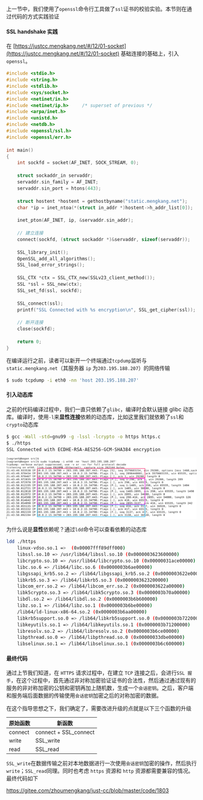 上一节中，我们使用了`openssl`命令行工具做了`ssl`证书的校验实验。本节则在通过代码的方式实践验证

#### SSL handshake 实践

在 [https://justcc.mengkang.net/#/12/01-socket](https://justcc.mengkang.net/#/12/01-socket) 基础连接的基础上，引入`openssl`。

```c
#include <stdio.h>
#include <string.h>
#include <stdlib.h>
#include <sys/socket.h>
#include <netinet/in.h>
#include <netinet/ip.h>		/* superset of previous */
#include <arpa/inet.h>
#include <unistd.h>
#include <netdb.h>
#include <openssl/ssl.h>
#include <openssl/err.h>

int main()
{
	int sockfd = socket(AF_INET, SOCK_STREAM, 0);

	struct sockaddr_in servaddr;
	servaddr.sin_family = AF_INET;
	servaddr.sin_port = htons(443);

	struct hostent *hostent = gethostbyname("static.mengkang.net");
	char *ip = inet_ntoa(*(struct in_addr *)hostent->h_addr_list[0]);

	inet_pton(AF_INET, ip, &servaddr.sin_addr);

	// 建立连接
	connect(sockfd, (struct sockaddr *)&servaddr, sizeof(servaddr));

	SSL_library_init();
	OpenSSL_add_all_algorithms();
	SSL_load_error_strings();

	SSL_CTX *ctx = SSL_CTX_new(SSLv23_client_method());
	SSL *ssl = SSL_new(ctx);
	SSL_set_fd(ssl, sockfd);

	SSL_connect(ssl);
	printf("SSL Connected with %s encryption\n", SSL_get_cipher(ssl));

	// 断开连接
	close(sockfd);

	return 0;
}
```
在编译运行之前，读者可以新开一个终端通过`tcpdump`监听与`static.mengkang.net`（其服务器 `ip` 为`203.195.188.207`）的网络传输
```bash
$ sudo tcpdump -i eth0 -nn 'host 203.195.188.207'
```
#### 引入动态库

之前的代码编译过程中，我们一直只依赖了`glibc`，编译时会默认链接 glibc 动态库。编译时，使用`-l`来**显性连接**依赖的动态库，比如这里我们就依赖了`ssl`和`crypto`动态库

```bash
$ gcc -Wall -std=gnu99 -g -lssl -lcrypto -o https https.c
$ ./https
SSL Connected with ECDHE-RSA-AES256-GCM-SHA384 encryption
```
![ssl](../img/16/https.jpg)

为什么说是**显性**依赖呢？通过`ldd`命令可以查看依赖的动态库

```bash
ldd ./https
	linux-vdso.so.1 =>  (0x00007fff89dff000)
	libssl.so.10 => /usr/lib64/libssl.so.10 (0x0000003623600000)
	libcrypto.so.10 => /usr/lib64/libcrypto.so.10 (0x00000031ace00000)
	libc.so.6 => /lib64/libc.so.6 (0x0000003b6ae00000)
	libgssapi_krb5.so.2 => /lib64/libgssapi_krb5.so.2 (0x0000003622e00000)
	libkrb5.so.3 => /lib64/libkrb5.so.3 (0x0000003623200000)
	libcom_err.so.2 => /lib64/libcom_err.so.2 (0x0000003622a00000)
	libk5crypto.so.3 => /lib64/libk5crypto.so.3 (0x0000003b70a00000)
	libdl.so.2 => /lib64/libdl.so.2 (0x0000003b6b600000)
	libz.so.1 => /lib64/libz.so.1 (0x0000003b6be00000)
	/lib64/ld-linux-x86-64.so.2 (0x0000003b6aa00000)
	libkrb5support.so.0 => /lib64/libkrb5support.so.0 (0x0000003b72200000)
	libkeyutils.so.1 => /lib64/libkeyutils.so.1 (0x0000003b71200000)
	libresolv.so.2 => /lib64/libresolv.so.2 (0x0000003b6ce00000)
	libpthread.so.0 => /lib64/libpthread.so.0 (0x00000033dbe00000)
	libselinux.so.1 => /lib64/libselinux.so.1 (0x0000003b6c600000)
```

#### 最终代码

通过上节我们知道，在 `HTTPS` 请求过程中，在建立 `TCP` 连接之后，会进行`SSL 握手`，在这个过程中，首先通过非对称加密验证证书的合法性，然后通过通过现有的服务的非对称加密的公钥和密钥再加上随机数，生成一个`会话密钥`。之后，客户端和服务端后面数据的传输使用`会话密钥`加密之后的对称加密的数据。

在这个指导思想之下，我们确定了，需要改进升级的点就是以下三个函数的升级

原始函数 | 新函数
---- | ----
connect | connect + SSL_connect
write | SSL_write
read | SSL_read

`SSL_write`在数据传输之前对本地数据进行一次使用`会话密钥`加密的操作，然后执行`write`；`SSL_read`同理。同时也考虑 `https` 资源和 `http` 资源都需要兼容的情况。最终代码如下

https://gitee.com/zhoumengkang/just-cc/blob/master/code/1803